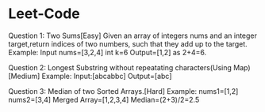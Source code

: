 # Leet-Code
Question 1: Two Sums[Easy]
Given an array of integers nums and an integer target,return indices of two numbers, such that they add up to the target.
Example: Input nums=[3,2,4] int k=6
Output=[1,2] as 2+4=6.

Question 2: Longest Substring without repeatating characters(Using Map)[Medium]
Example: Input:[abcabbc]
Output=[abc]

Question 3: Median of two Sorted Arrays.[Hard]
Example: nums1=[1,2] nums2=[3,4]
Merged Array=[1,2,3,4]
Median=(2+3)/2=2.5
